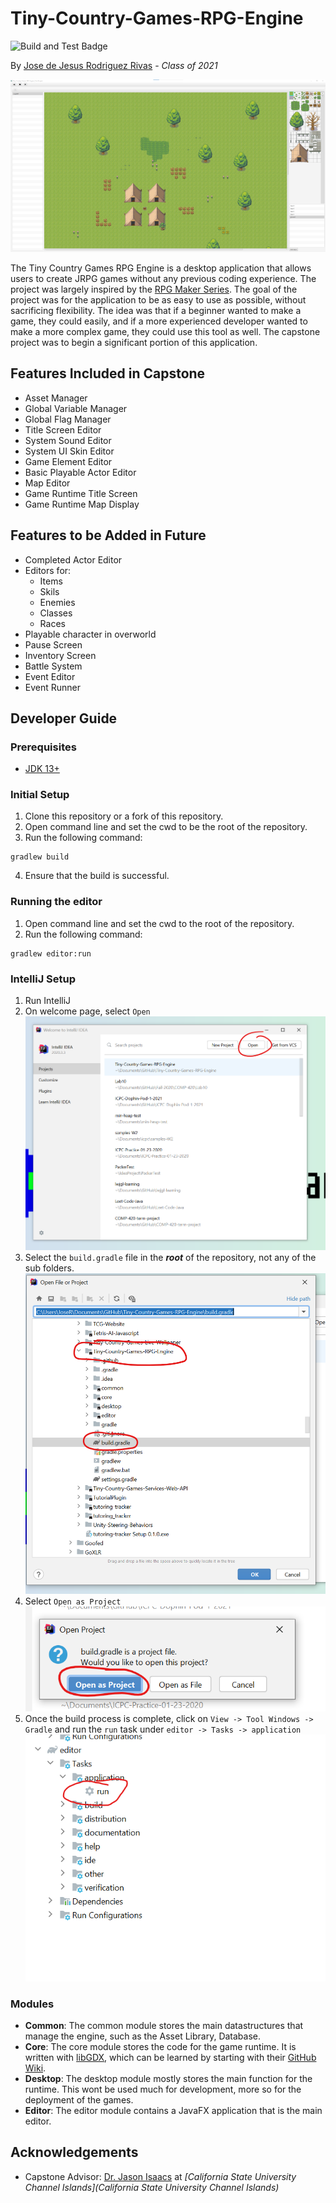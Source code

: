 # Tiny-Country-Games-RPG-Engine

![Build and Test Badge](https://github.com/JoseRivas1998/Tiny-Country-Games-RPG-Engine/workflows/Build%20and%20Test/badge.svg)

By [Jose de Jesus Rodriguez Rivas](https://joserodriguezrivas.com/) - *Class of 2021*

![TCG RPG Engine Main Editor View](./images/screenshot01.png)

The Tiny Country Games RPG Engine is a desktop application that allows users to create JRPG games without any previous
coding experience. The project was largely inspired by the [RPG Maker Series](https://www.rpgmakerweb.com/). The goal of
the project was for the application to be as easy to use as possible, without sacrificing flexibility. The idea was that
if a beginner wanted to make a game, they could easily, and if a more experienced developer wanted to make a more
complex game, they could use this tool as well. The capstone project was to begin a significant portion of this
application.

## Features Included in Capstone

- Asset Manager
- Global Variable Manager
- Global Flag Manager
- Title Screen Editor
- System Sound Editor
- System UI Skin Editor
- Game Element Editor
- Basic Playable Actor Editor
- Map Editor
- Game Runtime Title Screen
- Game Runtime Map Display

## Features to be Added in Future

- Completed Actor Editor
- Editors for:
    - Items
    - Skils
    - Enemies
    - Classes
    - Races
- Playable character in overworld
- Pause Screen
- Inventory Screen
- Battle System
- Event Editor
- Event Runner

## Developer Guide

### Prerequisites

- [JDK 13+](https://www.rpgmakerweb.com/)

### Initial Setup

1. Clone this repository or a fork of this repository.
2. Open command line and set the cwd to be the root of the repository.
3. Run the following command:

  ```
  gradlew build
  ```

4. Ensure that the build is successful.

### Running the editor

1. Open command line and set the cwd to the root of the repository.
2. Run the following command:

  ```
  gradlew editor:run
  ```

### IntelliJ Setup

1. Run IntelliJ
2. On welcome page, select `Open`
   ![IntelliJ Welcome Screen](./images/intellij01.png)
3. Select the `build.gradle` file in the ***root*** of the repository, not any of the sub folders.
   ![build.gradle file selection](./images/intellij02.png)
4. Select `Open as Project`
    ![Open as Project](./images/intellij03.png)
5. Once the build process is complete, click on `View -> Tool Windows -> Gradle` and run the `run` task under `editor -> Tasks -> application`
    ![Run Task](./images/intellij04.png)
   
### Modules

- **Common**: The common module stores the main datastructures that manage the engine, such as the Asset Library, Database.
- **Core**: The core module stores the code for the game runtime. It is written with [libGDX](https://libgdx.com/), which can be learned by starting with their [GitHub Wiki](https://github.com/libgdx/libgdx/wiki).
- **Desktop**: The desktop module mostly stores the main function for the runtime. This wont be used much for development, more so for the deployment of the games.
- **Editor**: The editor module contains a JavaFX application that is the main editor. 

## Acknowledgements

- Capstone Advisor: [Dr. Jason Isaacs](http://isaacs.cs.csuci.edu/index.html) at *[California State University Channel Islands](California State University Channel Islands)*
